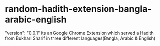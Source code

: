 # random-hadith-extension-bangla-arabic-english
"version": "0.0.1" 
its an Google Chrome Extension which served a Hadith from Bukhari Sharif in three different languages(Bangla, Arabic  &amp; English)

